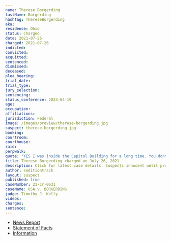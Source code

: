 ```yaml
---
name: Therese Borgerding
lastName: Borgerding
hashtag: ThereseBorgerding
aka:
residence: Ohio
status: Charged
date: 2021-07-26
charged: 2021-07-26
indicted:
convicted:
acquitted:
sentenced:
dismissed:
deceased:
plea_hearing:
trial_date:
trial_type:
jury_selection:
sentencing:
status_conference: 2023-04-19
age:
occupation:
affiliations:
jurisdiction: Federal
image: /images/preview/therese-borgerding.jpg
suspect: therese-borgerding.jpg
booking:
courtroom:
courthouse:
raid:
perpwalk:
quote: "YES I was inside the Capitol Building for a long time. You dont [sic] know The Truth what really happened"
title: Therese Borgerding charged on July 26, 2021
description: Click for latest case details. Suspects innocent until proven guilty.
author: seditiontrack
layout: suspect
published: true
caseNumber: 21-cr-0631
caseName: USA v. BORGERDING
judge: Timothy J. Kelly
videos:
charges:
sentence:
---
```

- [News Report](https://www.daytondailynews.com/crime/fbi-arrests-englewood-man-piqua-woman-in-us-capitol-siege/5F6DZFU6YVGDHIQECDLII7IOSY/)
- [Statement of Facts](https://www.justice.gov/usao-dc/case-multi-defendant/file/1417571/download)
- [Information](https://extremism.gwu.edu/sites/g/files/zaxdzs2191/f/Walter%20Messer%20and%20Therese%20Borgerding%20Information.pdf)
